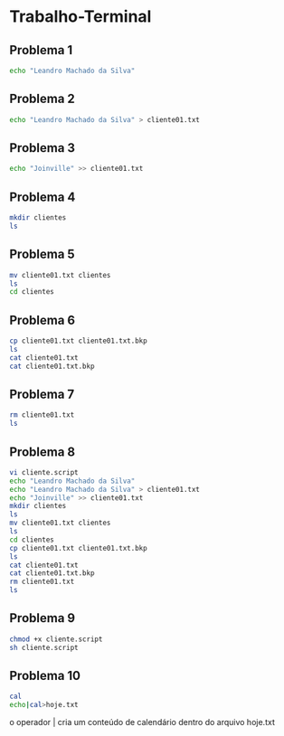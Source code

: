 # Trabalho-Terminal

## Problema 1
``` bash
echo "Leandro Machado da Silva"
```

## Problema 2
``` bash
echo "Leandro Machado da Silva" > cliente01.txt
```

## Problema 3
``` bash
echo "Joinville" >> cliente01.txt
```

## Problema 4
``` bash
mkdir clientes
ls
```

## Problema 5
``` bash
mv cliente01.txt clientes
ls
cd clientes
```

## Problema 6
``` bash
cp cliente01.txt cliente01.txt.bkp
ls
cat cliente01.txt
cat cliente01.txt.bkp
```
## Problema 7
```bash
rm cliente01.txt
ls
```
## Problema 8
```bash
vi cliente.script
echo "Leandro Machado da Silva"
echo "Leandro Machado da Silva" > cliente01.txt
echo "Joinville" >> cliente01.txt
mkdir clientes
ls
mv cliente01.txt clientes
ls
cd clientes
cp cliente01.txt cliente01.txt.bkp
ls
cat cliente01.txt
cat cliente01.txt.bkp
rm cliente01.txt
ls
```
## Problema 9
```bash
chmod +x cliente.script
sh cliente.script
```
## Problema 10
```bash
cal
echo|cal>hoje.txt
```
o operador | cria um conteúdo de calendário dentro do arquivo hoje.txt
